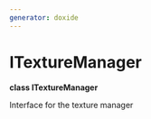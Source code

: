 ```yaml
---
generator: doxide
---
```



# ITextureManager

**class ITextureManager**

Interface for the texture manager


